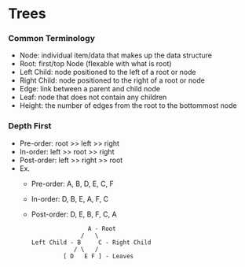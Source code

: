 # Trees

### Common Terminology
- Node: individual item/data that makes up the data structure
- Root: first/top Node (flexable with what is root)
- Left Child: node positioned to the left of a root or node
- Right Child: node positioned to the right of a root or node
- Edge: link between a parent and child node
- Leaf: node that does not contain any children
- Height: the number of edges from the root to the bottommost node

### Depth First
- Pre-order: root >> left >> right
- In-order: left >> root >> right
- Post-order: left >> right >> root
- Ex.
  - Pre-order: A, B, D, E, C, F
  - In-order: D, B, E, A, F, C
  - Post-order: D, E, B, F, C, A

                        A - Root
                      /   \
        Left Child - B     C - Right Child
                    / \   /
                 [ D   E F ] - Leaves
